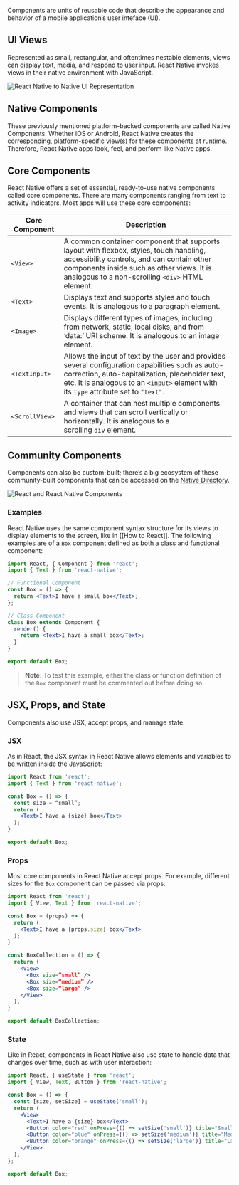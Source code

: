 Components are units of reusable code that describe the appearance and behavior of a mobile application’s user inteface (UI).

## UI Views

Represented as small, rectangular, and oftentimes nestable elements, views can display text, media, and respond to user input. React Native invokes views in their native environment with JavaScript.

![React Native to Native UI Representation](https://raw.githubusercontent.com/Codecademy/docs/main/media/react_native_UI_Views.png)

## Native Components

These previously mentioned platform-backed components are called Native Components. Whether iOS or Android, React Native creates the corresponding, platform-specific view(s) for these components at runtime. Therefore, React Native apps look, feel, and perform like Native apps.

## Core Components

React Native offers a set of essential, ready-to-use native components called core components. There are many components ranging from text to activity indicators. Most apps will use these core components:

| Core Component | Description                                                                                                                                                                                                                                  |
| -------------- | -------------------------------------------------------------------------------------------------------------------------------------------------------------------------------------------------------------------------------------------- |
| `<View>`       | A common container component that supports layout with flexbox, styles, touch handling, accessibility controls, and can contain other components inside such as other views. It is analogous to a non-scrolling `<div>` HTML element.        |
| `<Text>`       | Displays text and supports styles and touch events. It is analogous to a paragraph element.                                                                                                                                                  |
| `<Image>`      | Displays different types of images, including from network, static, local disks, and from ‘data:’ URI scheme. It is analogous to an image element.                                                                                           |
| `<TextInput>`  | Allows the input of text by the user and provides several configuration capabilities such as auto-correction, auto-capitalization, placeholder text, etc. It is analogous to an `<input>` element with its `type` attribute set to `"text"`. |
| `<ScrollView>` | A container that can nest multiple components and views that can scroll vertically or horizontally. It is analogous to a scrolling `div` element.                                                                                            |

## Community Components

Components can also be custom-built; there’s a big ecosystem of these community-built components that can be accessed on the [Native Directory](https://reactnative.directory/).

![React and React Native Components](https://raw.githubusercontent.com/Codecademy/docs/main/media/react_react_native_components.png)

### Examples

React Native uses the same component syntax structure for its views to display elements to the screen, like in [[How to React]]. The following examples are of a `Box` component defined as both a class and functional component:

```jsx
import React, { Component } from 'react';
import { Text } from 'react-native';

// Functional Component
const Box = () => {
  return <Text>I have a small box</Text>;
};

// Class Component
class Box extends Component {
  render() {
    return <Text>I have a small box</Text>;
  }
}

export default Box;
```

> **Note:** To test this example, either the class or function definition of the `Box` component must be commented out before doing so.

## JSX, Props, and State

Components also use JSX, accept props, and manage state.

### JSX

As in React, the JSX syntax in React Native allows elements and variables to be written inside the JavaScript:

```jsx
import React from 'react';
import { Text } from 'react-native';

const Box = () => {
  const size = “small”;
  return (
    <Text>I have a {size} box</Text>
  );
}

export default Box;
```

### Props

Most core components in React Native accept props. For example, different sizes for the `Box` component can be passed via props:

```jsx
import React from 'react';
import { View, Text } from 'react-native';

const Box = (props) => {
  return (
    <Text>I have a {props.size} box</Text>
  );
}

const BoxCollection = () => {
  return (
    <View>
      <Box size=“small” />
      <Box size=“medium” />
      <Box size=“large” />
    </View>
  );
}

export default BoxCollection;
```

### State

Like in React, components in React Native also use state to handle data that changes over time, such as with user interaction:

```jsx
import React, { useState } from 'react';
import { View, Text, Button } from 'react-native';

const Box = () => {
  const [size, setSize] = useState('small');
  return (
    <View>
      <Text>I have a {size} box</Text>
      <Button color="red" onPress={() => setSize('small')} title="Small" />
      <Button color="blue" onPress={() => setSize('medium')} title="Medium" />
      <Button color="orange" onPress={() => setSize('large')} title="Large" />
    </View>
  );
};

export default Box;
```